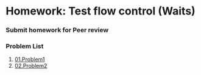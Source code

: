Homework: Test flow control (Waits)
=====================================

### Submit homework for Peer review

### Problem List

1. [01.Problem1](./01.Problem1)
1. [02.Problem2](./02.Problem2)
